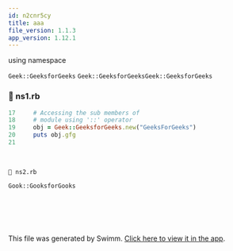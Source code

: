 ```yaml
---
id: n2cnr5cy
title: aaa
file_version: 1.1.3
app_version: 1.12.1
---
```


using namespace

`Geek::`<swm-token data-swm-token=":ns1.rb:19:4:5:`obj = Geek::GeeksforGeeks.new(&quot;GeeksForGeeks&quot;)`"/>`GeeksforGeeks`<swm-token data-swm-token=":ns1.rb:19:6:6:`obj = Geek::GeeksforGeeks.new(&quot;GeeksForGeeks&quot;)`"/> `Geek::GeeksforGeeks`<swm-token data-swm-token=":ns1.rb:19:4:6:`obj = Geek::GeeksforGeeks.new(&quot;GeeksForGeeks&quot;)`"/>`Geek::GeeksforGeeks`<swm-token data-swm-token=":ns1.rb:19:4:6:`obj = Geek::GeeksforGeeks.new(&quot;GeeksForGeeks&quot;)`"/>
<!-- NOTE-swimm-snippet: the lines below link your snippet to Swimm -->
### 📄 ns1.rb
```ruby
17     # Accessing the sub members of
18     # module using '::' operator
19     obj = Geek::GeeksforGeeks.new("GeeksForGeeks")
20     puts obj.gfg
21     
```

<br/>

`📄 ns2.rb`

`Gook::GooksforGooks`<swm-token data-swm-token=":ns2.rb:19:4:6:`obj = Gook::GooksforGooks.new(&quot;GooksForGooks&quot;)`"/>

<br/>

<!--MERMAID {width:100}-->
```mermaid

```
<!--MCONTENT {content: "<br/>"} --->

<br/>

This file was generated by Swimm. [Click here to view it in the app](https://swimm-web-app.web.app/repos/Z2l0aHViJTNBJTNBdDElM0ElM0FlcmFuLXN3aW1t/docs/n2cnr5cy).
